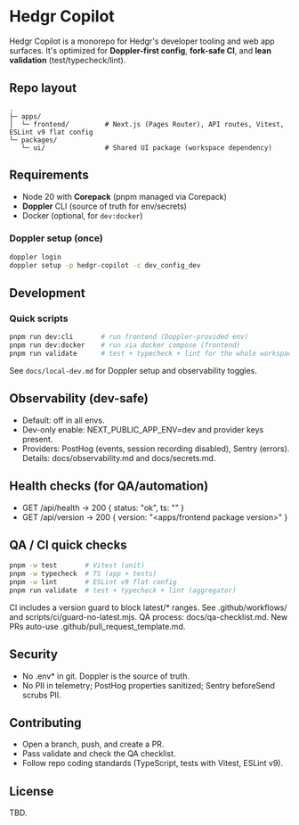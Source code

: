 # Hedgr Copilot

Hedgr Copilot is a monorepo for Hedgr's developer tooling and web app surfaces. It's optimized for **Doppler-first config**, **fork-safe CI**, and **lean validation** (test/typecheck/lint).

## Repo layout
```
.
├─ apps/
│  └─ frontend/         # Next.js (Pages Router), API routes, Vitest, ESLint v9 flat config
└─ packages/
   └─ ui/               # Shared UI package (workspace dependency)
```

## Requirements
- Node 20 with **Corepack** (pnpm managed via Corepack)
- **Doppler** CLI (source of truth for env/secrets)
- Docker (optional, for `dev:docker`)

### Doppler setup (once)
```bash
doppler login
doppler setup -p hedgr-copilot -c dev_config_dev
```

## Development

### Quick scripts
```bash
pnpm run dev:cli       # run frontend (Doppler-provided env)
pnpm run dev:docker    # run via docker compose (frontend)
pnpm run validate      # test + typecheck + lint for the whole workspace
```

See `docs/local-dev.md` for Doppler setup and observability toggles.

## Observability (dev-safe)
- Default: off in all envs.
- Dev-only enable: NEXT_PUBLIC_APP_ENV=dev and provider keys present.
- Providers: PostHog (events, session recording disabled), Sentry (errors).
Details: docs/observability.md and docs/secrets.md.

## Health checks (for QA/automation)
- GET /api/health → 200 { status: "ok", ts: "<ISO>" }
- GET /api/version → 200 { version: "<apps/frontend package version>" }

## QA / CI quick checks
```bash
pnpm -w test       # Vitest (unit)
pnpm -w typecheck  # TS (app + tests)
pnpm -w lint       # ESLint v9 flat config
pnpm run validate  # test + typecheck + lint (aggregator)
```

CI includes a version guard to block latest/* ranges. See .github/workflows/ and scripts/ci/guard-no-latest.mjs.
QA process: docs/qa-checklist.md. New PRs auto-use .github/pull_request_template.md.

## Security
- No .env* in git. Doppler is the source of truth.
- No PII in telemetry; PostHog properties sanitized; Sentry beforeSend scrubs PII.

## Contributing
- Open a branch, push, and create a PR.
- Pass validate and check the QA checklist.
- Follow repo coding standards (TypeScript, tests with Vitest, ESLint v9).

## License
TBD.
